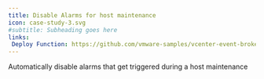 ```yaml
---
title: Disable Alarms for host maintenance
icon: case-study-3.svg
#subtitle: Subheading goes here
links:  
 Deploy Function: https://github.com/vmware-samples/vcenter-event-broker-appliance/tree/master/examples/powercli/hostmaint-alarms
---
```

Automatically disable alarms that get triggered during a host maintenance